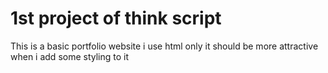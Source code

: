 # 1st project of think script
This  is a basic portfolio website 
i use html only
it should be more attractive when i add some styling to it
